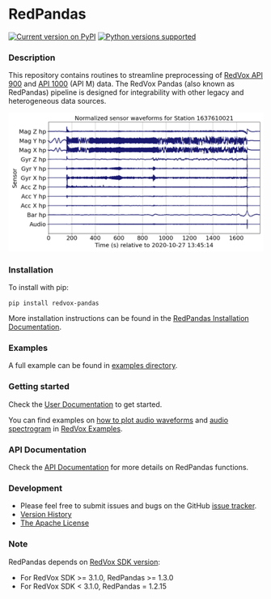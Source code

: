 # RedPandas

[![Current version on PyPI](https://img.shields.io/badge/pypi-v1.4.10-blue)](https://pypi.org/project/redvox-pandas/)
[![Python versions supported](https://img.shields.io/badge/python-3.8+%20-blue)]()

### Description

This repository contains routines to streamline preprocessing of [RedVox API 900](https://bitbucket.org/redvoxhi/redvox-protobuf-api/src/master/) 
and [API 1000](https://github.com/RedVoxInc/redvox-api-1000) (API M) data.
The RedVox Pandas (also known as RedPandas) pipeline is designed for integrability with other legacy and heterogeneous data sources.

<p align="center">
<img src="https://github.com/ISLA-UH/redpandas/blob/master/docs/redpandas/img/cover_fig.png?raw=true" alt="Wiggles" width="700">
</p>

### Installation 

To install with pip:
```shell
pip install redvox-pandas
```

More installation instructions can be found in the [RedPandas Installation Documentation](https://github.com/RedVoxInc/redpandas/blob/master/docs/redpandas/installation.md).

### Examples 
A full example can be found in [examples directory](https://github.com/RedVoxInc/redpandas/tree/master/examples/skyfall#examples-skyfall).

### Getting started

Check the [User Documentation](https://github.com/RedVoxInc/redpandas/blob/master/docs/redpandas/using_redpandas.md#how-to-use-redpandas) to get started.

You can find examples on [how to plot audio waveforms](https://redvoxinc.github.io/redvox-examples/04_plot_wiggles.html)
and [audio spectrogram](https://redvoxinc.github.io/redvox-examples/05_plot_spectrogram.html) in [RedVox Examples](https://redvoxinc.github.io/redvox-examples/index.html).

### API Documentation

Check the [API Documentation](https://redvoxinc.github.io/redpandas/) for more details on RedPandas functions.

### Development

- Please feel free to submit issues and bugs on the GitHub [issue tracker](https://github.com/RedVoxInc/redpandas/issues).
- [Version History](https://github.com/RedVoxInc/redpandas/blob/master/docs/CHANGELOG.md)
- [The Apache License](https://github.com/RedVoxInc/redpandas/blob/master/LICENSE)

### Note

RedPandas depends on [RedVox SDK version](https://github.com/RedVoxInc/redvox-python-sdk):
- For RedVox SDK >= 3.1.0, RedPandas >= 1.3.0 
- For RedVox SDK < 3.1.0, RedPandas = 1.2.15

